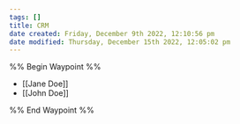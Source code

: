 ```yaml
---
tags: []
title: CRM
date created: Friday, December 9th 2022, 12:10:56 pm
date modified: Thursday, December 15th 2022, 12:05:02 pm
---
```


%% Begin Waypoint %%
- [[Jane Doe]]
- [[John Doe]]

%% End Waypoint %%
